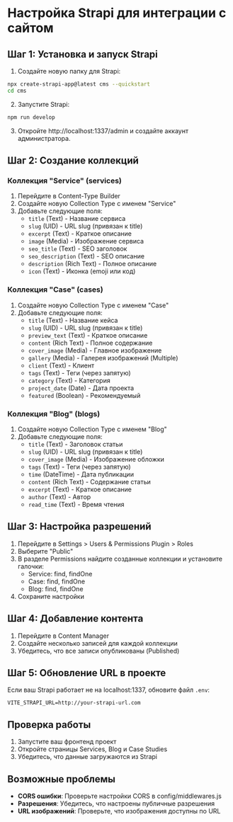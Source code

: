 
# Настройка Strapi для интеграции с сайтом

## Шаг 1: Установка и запуск Strapi

1. Создайте новую папку для Strapi:
```bash
npx create-strapi-app@latest cms --quickstart
cd cms
```

2. Запустите Strapi:
```bash
npm run develop
```

3. Откройте http://localhost:1337/admin и создайте аккаунт администратора.

## Шаг 2: Создание коллекций

### Коллекция "Service" (services)
1. Перейдите в Content-Type Builder
2. Создайте новую Collection Type с именем "Service"
3. Добавьте следующие поля:
   - `title` (Text) - Название сервиса
   - `slug` (UID) - URL slug (привязан к title)
   - `excerpt` (Text) - Краткое описание
   - `image` (Media) - Изображение сервиса
   - `seo_title` (Text) - SEO заголовок
   - `seo_description` (Text) - SEO описание
   - `description` (Rich Text) - Полное описание
   - `icon` (Text) - Иконка (emoji или код)

### Коллекция "Case" (cases)
1. Создайте новую Collection Type с именем "Case"
2. Добавьте следующие поля:
   - `title` (Text) - Название кейса
   - `slug` (UID) - URL slug (привязан к title)
   - `preview_text` (Text) - Краткое описание
   - `content` (Rich Text) - Полное содержание
   - `cover_image` (Media) - Главное изображение
   - `gallery` (Media) - Галерея изображений (Multiple)
   - `client` (Text) - Клиент
   - `tags` (Text) - Теги (через запятую)
   - `category` (Text) - Категория
   - `project_date` (Date) - Дата проекта
   - `featured` (Boolean) - Рекомендуемый

### Коллекция "Blog" (blogs)
1. Создайте новую Collection Type с именем "Blog"
2. Добавьте следующие поля:
   - `title` (Text) - Заголовок статьи
   - `slug` (UID) - URL slug (привязан к title)
   - `cover_image` (Media) - Изображение обложки
   - `tags` (Text) - Теги (через запятую)
   - `time` (DateTime) - Дата публикации
   - `content` (Rich Text) - Содержание статьи
   - `excerpt` (Text) - Краткое описание
   - `author` (Text) - Автор
   - `read_time` (Text) - Время чтения

## Шаг 3: Настройка разрешений

1. Перейдите в Settings > Users & Permissions Plugin > Roles
2. Выберите "Public"
3. В разделе Permissions найдите созданные коллекции и установите галочки:
   - Service: find, findOne
   - Case: find, findOne
   - Blog: find, findOne
4. Сохраните настройки

## Шаг 4: Добавление контента

1. Перейдите в Content Manager
2. Создайте несколько записей для каждой коллекции
3. Убедитесь, что все записи опубликованы (Published)

## Шаг 5: Обновление URL в проекте

Если ваш Strapi работает не на localhost:1337, обновите файл `.env`:
```
VITE_STRAPI_URL=http://your-strapi-url.com
```

## Проверка работы

1. Запустите ваш фронтенд проект
2. Откройте страницы Services, Blog и Case Studies
3. Убедитесь, что данные загружаются из Strapi

## Возможные проблемы

- **CORS ошибки**: Проверьте настройки CORS в config/middlewares.js
- **Разрешения**: Убедитесь, что настроены публичные разрешения
- **URL изображений**: Проверьте, что изображения доступны по URL
